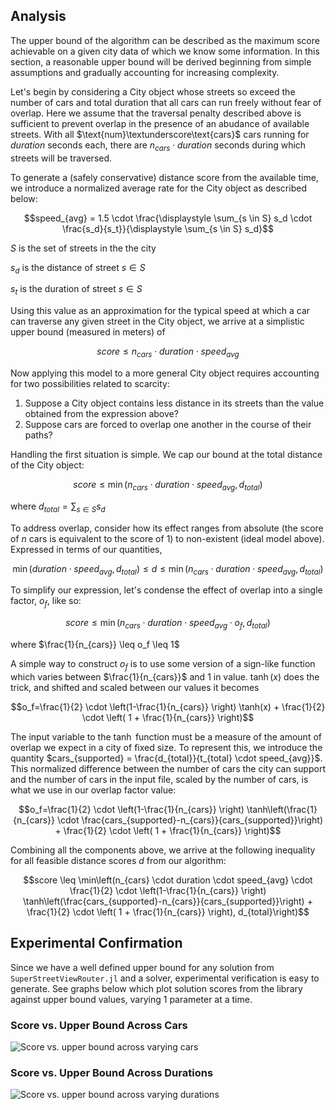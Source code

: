 ## Analysis

The upper bound of the algorithm can be described as the maximum score achievable on a given city data of which we know some 
information. In this section, a reasonable upper bound will be derived beginning from simple assumptions and gradually accounting
for increasing complexity.

Let's begin by considering a City object whose streets so exceed the number of cars and total duration that all cars can run freely 
without fear of overlap. Here we assume that the traversal penalty described above is sufficient to prevent overlap in the presence 
of an abudance of available streets. With all $\text{num}\textunderscore\text{cars}$ cars running for $duration$ 
seconds each, there are $n_{cars} \cdot duration$ seconds during which 
streets will be traversed.

To generate a (safely conservative) distance score from the available time, we introduce a normalized average rate for the City object as described below:

$$speed_{avg} = 1.5 \cdot \frac{\displaystyle \sum_{s \in S} s_d \cdot \frac{s_d}{s_t}}{\displaystyle \sum_{s \in S} s_d}$$

$S$ is the set of streets in the the city

$s_d$ is the distance of street $s \in S$

$s_t$ is the duration of street $s \in S$

Using this value as an approximation for the typical speed at which a car can traverse any given street in the City object, we arrive 
at a simplistic upper bound (measured in meters) of

$$score \leq n_{cars} \cdot duration \cdot speed_{avg}$$

Now applying this model to a more general City object requires accounting for two possibilities related to scarcity:

1. Suppose a City object contains less distance in its streets than the value obtained from the expression above?
2. Suppose cars are forced to overlap one another in the course of their paths?

Handling the first situation is simple. We cap our bound at the total distance of the City object:

$$score \leq \min(n_{cars} \cdot duration \cdot speed_{avg}, d_{total})$$

where $d_{total}=\sum_{s \in S} s_d$

To address overlap, consider how its effect ranges from absolute (the score of $n$ cars is equivalent to the score of 
$1$) to non-existent (ideal model above). Expressed in terms of our quantities,

$$ \min(duration \cdot speed_{avg}, 
d_{total}) \leq d \leq \min(n_{cars} \cdot duration \cdot speed_{avg}, d_{total}) $$

To simplify our expression, let's condense the effect of overlap into a single factor, $o_f$, like so:

$$score \leq \min(n_{cars} \cdot duration \cdot speed_{avg} \cdot o_f, d_{total})$$

where $\frac{1}{n_{cars}} \leq o_f \leq 1$

A simple way to construct $o_f$ is to use some version of a sign-like function which varies between $\frac{1}{n_{cars}}$ and $1$ in value. $\tanh(x)$ does the trick, and shifted and scaled between our values it becomes

$$o_f=\frac{1}{2} \cdot \left(1-\frac{1}{n_{cars}} \right) \tanh(x) + \frac{1}{2} \cdot \left( 1 + \frac{1}{n_{cars}} \right)$$

The input variable to the $\tanh$ function must be a measure of the amount of overlap we expect in a city of fixed size. To represent this, we introduce the quantity $cars_{supported} = \frac{d_{total}}{t_{total} \cdot speed_{avg}}$. This normalized difference between the number of cars the
city can support and the number of cars in the input file, scaled by the number of cars, is what we use in our overlap factor value:

$$o_f=\frac{1}{2} \cdot \left(1-\frac{1}{n_{cars}} \right) \tanh\left(\frac{1}{n_{cars}} \cdot \frac{cars_{supported}-n_{cars}}{cars_{supported}}\right) + \frac{1}{2} \cdot \left( 1 + \frac{1}{n_{cars}} \right)$$

Combining all the components above, we arrive at the following inequality for all feasible distance scores $d$ from our algorithm:

$$score \leq \min\left(n_{cars} \cdot duration \cdot speed_{avg} \cdot \frac{1}{2} \cdot \left(1-\frac{1}{n_{cars}} \right) \tanh\left(\frac{cars_{supported}-n_{cars}}{cars_{supported}}\right) + \frac{1}{2} \cdot \left( 1 + \frac{1}{n_{cars}} \right), d_{total}\right)$$

## Experimental Confirmation

Since we have a well defined upper bound for any solution from `SuperStreetViewRouter.jl` and a solver, experimental verification is easy to generate. See graphs below which plot solution scores from the library against upper bound values, varying $1$ parameter at a time.

### Score vs. Upper Bound Across Cars

![Score vs. upper bound across varying cars](../images/car_plot.png)

### Score vs. Upper Bound Across Durations

![Score vs. upper bound across varying durations](../images/duration_plot.png)

